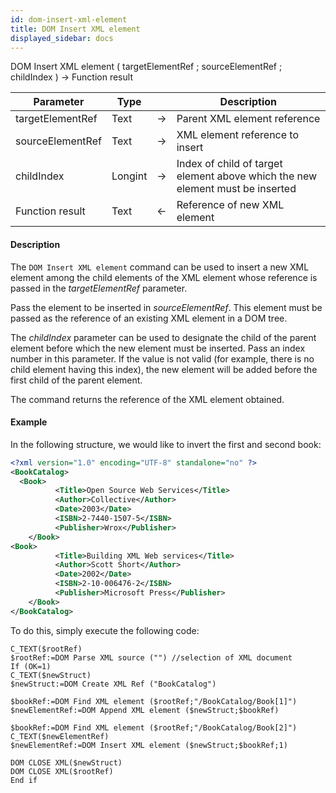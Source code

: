 ```yaml
---
id: dom-insert-xml-element
title: DOM Insert XML element
displayed_sidebar: docs
---
```



<!-- REF #_command_.DOM Insert XML element.Syntax-->DOM Insert XML element ( targetElementRef ; sourceElementRef ; childIndex ) -> Function result<!-- END REF-->


<!-- REF #_command_.DOM Insert XML element.Params -->
|Parameter|Type||Description|
|---------|--- |:---:|------|
|targetElementRef|Text|->|Parent XML element reference|
|sourceElementRef|Text|->|XML element reference to insert|
|childIndex|Longint|->|Index of child of target element above which the new element must be inserted |
|Function result|Text|<-|Reference of new XML element|
<!-- END REF -->


#### Description




The `DOM Insert XML element` command can be used to insert a new XML element among the child elements of the XML element whose reference is passed in the *targetElementRef* parameter.

Pass the element to be inserted in *sourceElementRef*. This element must be passed as the reference of an existing XML element in a DOM tree.

The *childIndex* parameter can be used to designate the child of the parent element before which the new element must be inserted. Pass an index number in this parameter. If the value is not valid (for example, there is no child element having this index), the new element will be added before the first child of the parent element.

The command returns the reference of the XML element obtained.


#### Example


In the following structure, we would like to invert the first and second book:

```xml
<?xml version="1.0" encoding="UTF-8" standalone="no" ?>
<BookCatalog>
  <Book>
          <Title>Open Source Web Services</Title>
          <Author>Collective</Author>
          <Date>2003</Date>
          <ISBN>2-7440-1507-5</ISBN>
          <Publisher>Wrox</Publisher>
    </Book>
<Book>
          <Title>Building XML Web services</Title>
          <Author>Scott Short</Author>
          <Date>2002</Date>
          <ISBN>2-10-006476-2</ISBN>
          <Publisher>Microsoft Press</Publisher>
    </Book>
</BookCatalog>

```
To do this, simply execute the following code:


```4d
C_TEXT($rootRef)
$rootRef:=DOM Parse XML source ("") //selection of XML document
If (OK=1)
C_TEXT($newStruct)
$newStruct:=DOM Create XML Ref ("BookCatalog")

$bookRef:=DOM Find XML element ($rootRef;"/BookCatalog/Book[1]")
$newElementRef:=DOM Append XML element ($newStruct;$bookRef)

$bookRef:=DOM Find XML element ($rootRef;"/BookCatalog/Book[2]")
C_TEXT($newElementRef)
$newElementRef:=DOM Insert XML element ($newStruct;$bookRef;1)

DOM CLOSE XML($newStruct)
DOM CLOSE XML($rootRef)
End if
```
